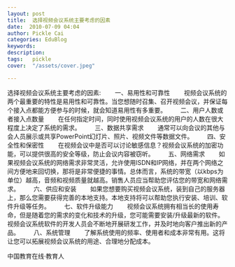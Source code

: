 ```yaml
---
layout: post  
title:  选择视频会议系统主要考虑的因素  
date:  2010-07-09 04:04  
author: Pickle Cai  
categories: EduBlog  
keywords: 
description:   
tags:	pickle   
cover:  "/assets/cover.jpeg"  

---  
```

    
选择视频会议系统主要考虑的因素: 　　一、易用性和可靠性 　　视频会议系统的两个最重要的特性是易用性和可靠性。当您想随时召集、召开视频会议，并保证每个接入点都能方便参与的时候，就会知道易用性有多重要。 　　二、用户人数或者接入点数量 　　在任何指定时间，同时使用视频会议系统的用户的人数在很大程度上决定了系统的需求。 　　三、数据共享需求 　　通常可以向会议的其他与会人员展示或共享PowerPoint幻灯片、照片、视频文件等数据文件。 　　四、安全性和保密性 　　在视频会议中是否可以讨论敏感信息？视频会议系统的加密功能，可以提供很高的安全等级，防止会议内容被窃听。 　　五、网络需求 　　如果视频会议系统的网络需求非常灵活，允许使用ISDN和IP网络，并在两个网络之间方便地来回切换，那将是非常便捷的事情。总体而言，系统的带宽（以kbps为单位）越高，音频和视频质量就越高。销售人员应当帮助您评估您的带宽和网络需求。 　　六、供应和安装 　　如果您想要购买视频会议系统，装到自己的服务器上，那么您需要获得完善的本地支持。本地支持将可以帮助您执行安装、培训、软件升级等任务。 　　七、软件升级能力 　　视频会议系统拥有相当长的使用寿命，但是随着您的需求的变化和技术的升级，您可能需要安装/升级最新的软件。视频会议系统软件的开发人员会不断地开展研发工作，并及时地向客户推出新的产品。 　　八、系统管理 　　了解系统使用的频率、使用者和成本非常有用。这将让您可以拓展视频会议系统的用途、合理地分配成本。

		

		    
 中国教育在线·教育人

